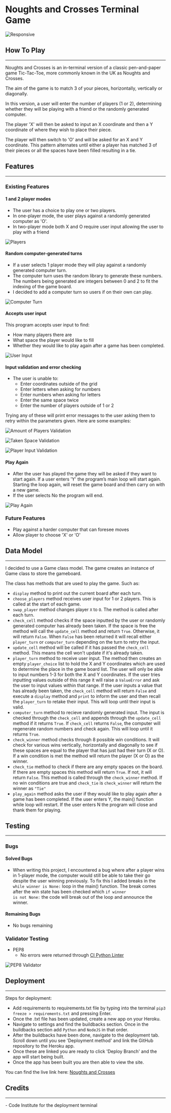 # Noughts and Crosses Terminal Game
 
![Responsive](/assets/images/responsive.png)
 
## How To Play
<hr>
Noughts and Crosses is an in-terminal version of a classic pen-and-paper game Tic-Tac-Toe, more commonly known in the UK as Noughts and Crosses.
 
The aim of the game is to match 3 of your pieces, horizontally, vertically or diagonally.
 
In this version, a user will enter the number of players (1 or 2), determining whether they will be playing with a friend or the randomly generated computer.
 
The player 'X' will then be asked to input an X coordinate and then a Y coordinate of where they wish to place their piece.
 
The player will then switch to 'O' and will be asked for an X and Y coordinate. This pattern alternates until either a player has matched 3 of their pieces or all the spaces have been filled resulting in a tie.
 
## Features
<hr>
 
### Existing Features
 
#### 1 and 2 player modes
- The user has a choice to play one or two players.
- In one-player mode, the user plays against a randomly generated computer as 'O'.
- In two-player mode both X and O require user input allowing the user to play with a friend
 
![Players](/assets/images/players.png)
 
#### Random computer-generated turns
- If a user selects 1 player mode they will play against a randomly generated computer turn.
- The computer turn uses the random library to generate these numbers. The numbers being generated are integers between 0 and 2 to fit the indexing of the game board.
- I decided to add a computer turn so users if on their own can play.
 
![Computer Turn](/assets/images/computer-turn.png)
 
#### Accepts user input
This program accepts user input to find:
- How many players there are
- What space the player would like to fill
- Whether they would like to play again after a game has been completed.
 
![User Input](/assets/images/user-input.png)
 
#### Input validation and error checking
- The user is unable to:
   - Enter coordinates outside of the grid
   - Enter letters when asking for numbers
   - Enter numbers when asking for letters
   - Enter the same space twice
   - Enter the number of players outside of 1 or 2
 
Trying any of these will print error messages to the user asking them to retry within the parameters given.
Here are some examples:
 
![Amount of Players Validation](/assets/images/players-validation.png)
 
![Taken Space Validation](/assets/images/input-validation.png)

![Player Input Validation](/assets/images/input-validation-2.png)
 
 
#### Play Again
- After the user has played the game they will be asked if they want to start again. If a user enters 'Y' the program’s main loop will start again. Starting the loop again, will reset the game board and then carry on with a new game.
- If the user selects No the program will end.
 
![Play Again](/assets/images/play-again.png)
 
### Future Features
- Play against a harder computer that can foresee moves
- Allow player to choose 'X' or 'O'
 
## Data Model
<hr>
I decided to use a Game class model. The game creates an instance of Game class to store the gameboard.
 
The class has methods that are used to play the game. Such as:
- <code>display</code> method to print out the current board after each turn.
- <code>choose_players</code> method receives user input for 1 or 2 players. This is called at the start of each game.
- <code>swap_player</code> method changes player <code>X</code> to <code>O</code>. The method is called after each turn.
- <code>check_cell</code> method checks if the space inputted by the user or randomly generated computer has already been taken. If the space is free the method will call the <code>update_cell</code> method and return <code>True</code>. Otherwise, it will return <code>False</code>. When <code>False</code> has been returned it will recall either <code>player_turn</code> or <code>computer_turn</code> depending on the turn to retry the input.
- <code>update_cell</code> method will be called if it has passed the <code>check_cell</code> method. This means the cell won't update if it's already taken.
- <code>player_turn</code> method to receive user input. The method then creates an empty <code>player_choice</code> list to hold the X and Y coordinates which are used to determine the place in the game board list. The user will only be able to input numbers 1-3 for both the X and Y coordinates. If the user tries inputting values outside of this range it will raise a <code>ValueError</code> and ask the user to input values within that range. If the user inputs a value that has already been taken, the <code>check_cell</code> method will return <code>False</code> and execute a <code>display</code> method and <code>print</code> to inform the user and then recall the <code>player_turn</code> to retake their input. This will loop until their input is valid.
- <code>computer_turn</code> method to recieve randomly generated input. The input is checked through the <code>check_cell</code> and appends through the <code>update_cell</code> method if it returns <code>True</code>. If <code>check_cell</code> returns <code>False</code>, the computer will regenerate random numbers and check again. This will loop until it returns <code>True</code>.
- <code>check_winner</code> method checks through 8 possible win conditions. It will check for various wins vertically, horizontally and diagonally to see if these spaces are equal to the player that has just had their turn (X or O). If a win condition is met the method will return the player (X or O) as the winner.
- <code>check_tie</code> method to check if there are any empty spaces on the board. If there are empty spaces this method will return <code>True</code>. If not, it will return <code>False</code>. This method is called through the <code>check_winner</code> method. If no win conditions are true and <code>check_tie</code> is <code>check_winner</code> will return the winner as <code>"Tie"</code>
- <code>play_again</code> method asks the user if they would like to play again after a game has been completed. If the user enters Y, the main() function while loop will restart. If the user enters N the program will close and thank them for playing.
 
## Testing
<hr>
 
### Bugs
#### Solved Bugs
- When writing this project, I encountered a bug where after a player wins in 1-player mode, the computer would still be able to take their go despite the user winning previously. To fix this I added breaks in the <code>while winner is None:</code> loop in the main() function. The break comes after the win state has been checked which <code>if winner is not None:</code> the code will break out of the loop and announce the winner.
#### Remaining Bugs
- No bugs remaining
### Validator Testing
- PEP8
   - No errors were returned through [CI Python Linter](https://pep8ci.herokuapp.com/)
 
![PEP8 Validator](/assets/images/pep8.png)
 
## Deployment
<hr>

Steps for deployment:
- Add requirements to requirements.txt file by typing into the terminal <code>pip3 freeze > requirements.txt</code> and pressing Enter.
- Once the .txt file has been updated, create a new app on your Heroku.
- Navigate to settings and find the buildbacks section. Once in the buildbacks section add <code>Python</code> and <code>NodeJS</code> in that order.
- After the buildbacks have been done, navigate to the deployment tab. Scroll down until you see 'Deployment method' and link the GitHub repository to the Heroku app.
- Once these are linked you are ready to click 'Deploy Branch' and the app will start being built.
- Once the app has been built you are then able to view the site.
 
 
You can find the live link here: [Noughts and Crosses](https://noughts-and-crosses1.herokuapp.com/)
 
## Credits
<hr>
- Code Institute for the deployment terminal